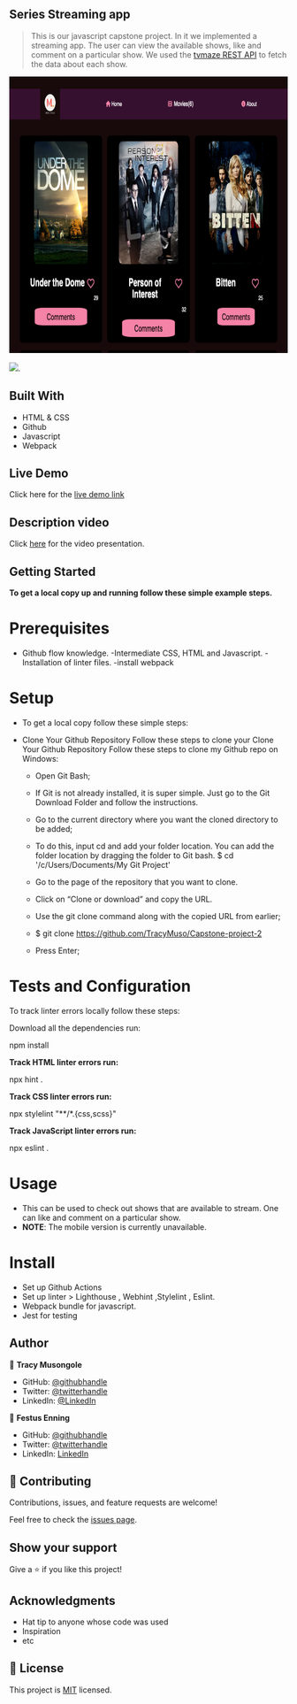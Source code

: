 ## Series Streaming app

> This is our javascript capstone project. In it we implemented a streaming app. The user can view the available shows, like and comment on a particular show. We used the [tvmaze REST API](https://api.tvmaze.com/shows) to fetch the data about each show.

<img src="./src/img/Homepage.png" width="700" height="500"/>

![](https://img.shields.io/badge/Microverse-blueviolet).


## Built With

- HTML & CSS
- Github
- Javascript
- Webpack

## Live Demo 

Click here for the [live demo link](https://TracyMuso.github.io/Capstone-project-2/dist/)

## Description video

Click [here](https://drive.google.com/file/d/1vLHKtaT8Pp3Crx5S0LBR63rwnihQKqoE/view?usp=sharing) for the video presentation.

## Getting Started

**To get a local copy up and running follow these simple example steps.**

# Prerequisites

- Github flow knowledge. -Intermediate CSS, HTML and Javascript. -Installation of linter files. -install webpack

# Setup 
- To get a local copy follow these simple steps:

- Clone Your Github Repository Follow these steps to clone your Clone Your Github Repository Follow these steps to clone my Github repo on Windows:

   - Open Git Bash;

   - If Git is not already installed, it is super simple. Just go to the Git Download Folder and follow the instructions.

   - Go to the current directory where you want the cloned directory to be added;

   - To do this, input cd and add your folder location. You can add the folder location by dragging the folder to Git bash.
    $ cd '/c/Users/Documents/My Git Project'

    - Go to the page of the repository that you want to clone.

    - Click on “Clone or download” and copy the URL.

    - Use the git clone command along with the copied URL from earlier;

    - $ git clone https://github.com/TracyMuso/Capstone-project-2

   - Press Enter;

# Tests and Configuration

To track linter errors locally follow these steps:

Download all the dependencies run:

npm install

**Track HTML linter errors run:**

npx hint .

**Track CSS linter errors run:**

npx stylelint "**/*.{css,scss}"

**Track JavaScript linter errors run:**

npx eslint .


# Usage
- This can be used to check out shows that are available to stream. One can like and comment on a particular show.
- **NOTE**: The mobile version is currently unavailable.

# Install
- Set up Github Actions
- Set up linter > Lighthouse , Webhint ,Stylelint , Eslint.
- Webpack bundle for javascript.
- Jest for  testing

## Author

👤 **Tracy Musongole**

- GitHub: [@githubhandle](https://github.com/TracyMuso)
- Twitter: [@twitterhandle](https://twitter.com/tracy_muso)
- LinkedIn: [@LinkedIn](https://linkedin.com/in/tracy-muso)

👤 **Festus Enning**

- GitHub: [@githubhandle](https://github.com/Enning94)
- Twitter: [@twitterhandle](https://twitter.com/nana_akyerefi)
- LinkedIn: [LinkedIn](https://linkedin.com/in/enning-festus)



## 🤝 Contributing
Contributions, issues, and feature requests are welcome!


Feel free to check the [issues page](github.com/TracyMuso/Capstone-project-2/issues).

## Show your support

Give a ⭐️ if you like this project!

## Acknowledgments

- Hat tip to anyone whose code was used
- Inspiration
- etc

## 📝 License

This project is [MIT](./LICENSE) licensed.
